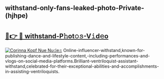 ## withstand-only-fans​-leaked-photo​-Private-(hjhpe)


# <h2><a href="https://mediaupload.pro?title=withstand&ref=git">🔗👉 🔴 withstand-P𝚑ot𝚘𝚜-V𝚒d𝚎o</a></h2>

[![Corinna Kopf Nue Nu𝚍e𝚜](https://i.imgur.com/0qMVB7G.gif)](https://mediaupload.pro?title=withstand&ref=git)
Online-influencer-withstand,known-for-publishing-dance-and-lifestyle-content,-including-performances-and-vlogs-on-social-media-platforms.Brilliant-ventriloquist-assistant-withstand,celebrated-for-their-exceptional-abilities-and-accomplishments-in-assisting-ventriloquists.  